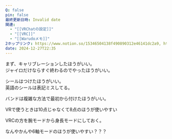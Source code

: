 ```yaml
---
Q: false
pin: false
最終更新日時: Invalid date
関連:
  - "[[VRChatの設定]]"
  - "[[VRC]]"
  - "[[Warudoメモ]]"
2ホップリンク: https://www.notion.so/15346504138f490890312e46141dc2a9, https://www.notion.so/6c1f7817a4254bfd9e6875945470c240,https://www.notion.so/1311121f1cf680bf919fd4bbb899140a, https://www.notion.so/15346504138f490890312e46141dc2a9, https://www.notion.so/1efeb4ffd2f64264b71343d5090cac07, https://www.notion.so/55cc2a7cb9a64bd0b9d27c03d795ee5b, https://www.notion.so/5dc1cfa7f9d241b98baafa7174affca1, https://www.notion.so/9485430954e340e68df9533c80f5ec46, https://www.notion.so/c3f9b656669e466990b2011439134c7f, https://www.notion.so/eb89cad26afd4965868dc7b08176ffeb, https://www.notion.so/ed88b99995aa4ce394853b357c844401, https://www.notion.so/fb36c50e3bbc4a22ab1d158585f38491,https://www.notion.so/15346504138f490890312e46141dc2a9
date: 2024-12-27T22:35
---
```

  

まず、キャリブレーションしたほうがいい。  
ジャイロだけならすぐ終わるのでやったほうがいい。  

  

シールはつけたほうがいい。  
英語のシールは表記ミスしてる。  

  

バンドは複雑な方法で最初から付けたほうがいい。

  

VRで使うときは10点じゃなくて8点のほうが使いやすい

  

VRCの方を腕モードから身長モードにしておく。

  

なんやかんや6軸モードのほうが使いやすい？？？